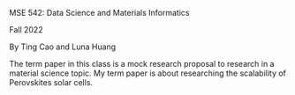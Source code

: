 MSE 542: Data Science and Materials Informatics

Fall 2022

By Ting Cao and Luna Huang

The term paper in this class is a mock research proposal to research in a material science topic. My term paper is about researching the scalability of Perovskites solar cells. 
